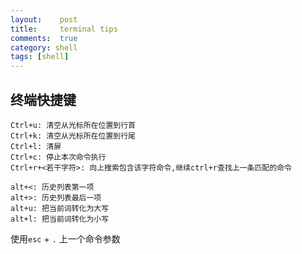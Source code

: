 ```yaml
---
layout:    post
title:     terminal tips
comments:  true
category: shell
tags: [shell]
---
```


## 终端快捷键

	Ctrl+u: 清空从光标所在位置到行首
	Ctrl+k: 清空从光标所在位置到行尾
	Ctrl+l: 清屏
	Ctrl+c: 停止本次命令执行
	Ctrl+r+<若干字符>: 向上搜索包含该字符命令,继续ctrl+r查找上一条匹配的命令 

	alt+<: 历史列表第一项
	alt+>: 历史列表最后一项
	alt+u: 把当前词转化为大写
	alt+l: 把当前词转化为小写

使用`esc` + `.` 上一个命令参数
